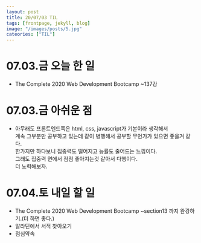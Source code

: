 ```yaml
---
layout: post
title: 20/07/03 TIL
tags: [frontpage, jekyll, blog]
image: "/images/posts/5.jpg"
cateories: ["TIL"]
---
```


# 07.03.금 오늘 한 일

- The Complete 2020 Web Development Bootcamp ~137강

# 07.03.금 아쉬운 점

- 아무래도 프론트엔드쪽은 html, css, javascript가 기본이라 생각해서  
  계속 그부분만 공부하고 있는데 같이 병행해서 공부할 무언가가 있으면 좋을거 같다.  
  한가지만 하다보니 집중력도 떨어지고 능률도 줄어드는 느낌이다.  
  그래도 집중력 면에서 점점 좋아지는것 같아서 다행이다.  
  더 노력해보자.

# 07.04.토 내일 할 일

- The Complete 2020 Web Development Bootcamp ~section13 까지 완강하기.(더 하면 좋다.)
- 알라딘에서 서적 찾아오기
- 점심약속
